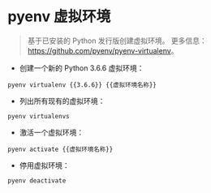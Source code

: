 # pyenv 虚拟环境

> 基于已安装的 Python 发行版创建虚拟环境。
> 更多信息：<https://github.com/pyenv/pyenv-virtualenv>。

- 创建一个新的 Python 3.6.6 虚拟环境：

`pyenv virtualenv {{3.6.6}} {{虚拟环境名称}}`

- 列出所有现有的虚拟环境：

`pyenv virtualenvs`

- 激活一个虚拟环境：

`pyenv activate {{虚拟环境名称}}`

- 停用虚拟环境：

`pyenv deactivate`